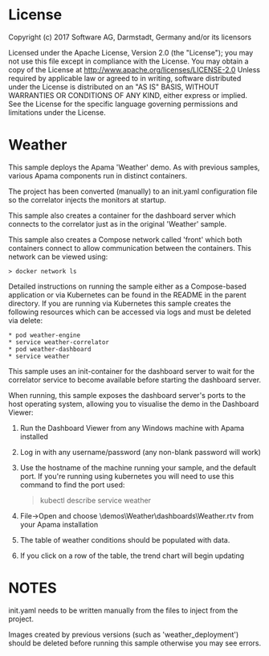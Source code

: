 License
=======
Copyright (c) 2017 Software AG, Darmstadt, Germany and/or its licensors

Licensed under the Apache License, Version 2.0 (the "License"); you may not use this
file except in compliance with the License. You may obtain a copy of the License at
http://www.apache.org/licenses/LICENSE-2.0
Unless required by applicable law or agreed to in writing, software distributed under the
License is distributed on an "AS IS" BASIS, WITHOUT WARRANTIES OR CONDITIONS OF ANY KIND,
either express or implied. 
See the License for the specific language governing permissions and limitations under the License.


Weather
=======

This sample deploys the Apama 'Weather' demo. As with previous samples,
various Apama components run in distinct containers.

The project has been converted (manually) to an init.yaml configuration file
so the correlator injects the monitors at startup.

This sample also creates a container for the dashboard server which
connects to the correlator just as in the original 'Weather' sample.

This sample also creates a Compose network called 'front' which both containers
connect to allow communication between the containers.  This network can be
viewed using:

    > docker network ls

Detailed instructions on running the sample either as a Compose-based
application or via Kubernetes can be found in the README in the parent
directory. If you are running via Kubernetes this sample creates the following
resources which can be accessed via logs and must be deleted via delete:

	* pod weather-engine
	* service weather-correlator
	* pod weather-dashboard
	* service weather

This sample uses an init-container for the dashboard server to wait for the
correlator service to become available before starting the dashboard server.

When running, this sample exposes the dashboard server's ports to the host
operating system, allowing you to visualise the demo in the Dashboard Viewer:

1. Run the Dashboard Viewer from any Windows machine with Apama installed

2. Log in with any username/password (any non-blank password will work)

3. Use the hostname of the machine running your sample, and the default port.
   If you're running using kubernetes you will need to use this command to
	find the port used:

	> kubectl describe service weather

4. File->Open and choose \demos\Weather\dashboards\Weather.rtv from your Apama
   installation

5. The table of weather conditions should be populated with data.

6. If you click on a row of the table, the trend chart will begin updating


NOTES
=====

init.yaml needs to be written manually from the files to inject from the project.

Images created by previous versions (such as 'weather_deployment') should be
deleted before running this sample otherwise you may see errors.
